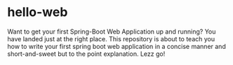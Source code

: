 # hello-web
Want to get your first Spring-Boot Web Application up and running? You have landed just at the right place. This repository is about to teach you how to write your first spring boot web application in a concise manner and short-and-sweet but to the point explanation. Lezz go!
